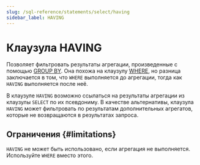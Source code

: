```yaml
---
slug: /sql-reference/statements/select/having
sidebar_label: HAVING
---
```



# Клаузула HAVING

Позволяет фильтровать результаты агрегации, произведенные с помощью [GROUP BY](/sql-reference/statements/select/group-by). Она похожа на клаузулу [WHERE](../../../sql-reference/statements/select/where.md), но разница заключается в том, что `WHERE` выполняется до агрегации, тогда как `HAVING` выполняется после неё.

В клаузуле `HAVING` возможно ссылаться на результаты агрегации из клаузулы `SELECT` по их псевдониму. В качестве альтернативы, клаузула `HAVING` может фильтровать по результатам дополнительных агрегатов, которые не возвращаются в результатах запроса.

## Ограничения {#limitations}

`HAVING` не может быть использовано, если агрегация не выполняется. Используйте `WHERE` вместо этого.

